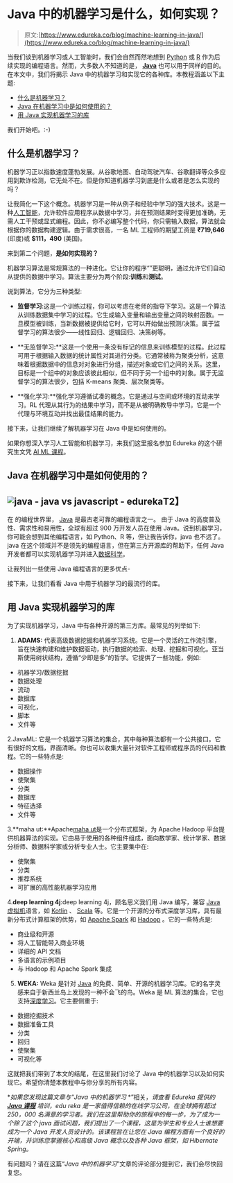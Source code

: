 # Java 中的机器学习是什么，如何实现？

> 原文:[https://www.edureka.co/blog/machine-learning-in-java/](https://www.edureka.co/blog/machine-learning-in-java/)

当我们谈到机器学习或人工智能时，我们会自然而然地想到 [Python](https://www.edureka.co/blog/python-programming-language) 或 [R](https://www.edureka.co/blog/r-tutorial/) 作为后续实现的编程语言。然而，大多数人不知道的是， **[Java](https://www.edureka.co/blog/what-is-java/)** 也可以用于同样的目的。在本文中，我们将揭示 Java 中的机器学习和实现它的各种库。本教程涵盖以下主题:

*   [什么是机器学习？](#whatisml)
*   [Java 在机器学习中是如何使用的？](#howjavaisused)
*   [用 Java 实现机器学习的库](#libraries)

我们开始吧。:-)

## **什么是机器学习？**

机器学习正以指数速度蓬勃发展。从谷歌地图、自动驾驶汽车、谷歌翻译等众多应用到欺诈检测，它无处不在。但是你知道机器学习到底是什么或者是怎么实现的吗？

让我简化一下这个概念。机器学习是一种从例子和经验中学习的强大技术。这是一种[人工智能](https://www.edureka.co/blog/what-is-artificial-intelligence)，允许软件应用程序从数据中学习，并在预测结果时变得更加准确，无需人工干预或显式编程。因此，你不必编写整个代码，你只需输入数据，算法就会根据你的数据构建逻辑。由于需求很高，一名 ML 工程师的期望工资是 **₹719,646** (印度)或 **$111，490** (美国)。

来到第二个问题，**是如何实现的？**

机器学习算法是常规算法的一种进化。它让你的程序“”更聪明，通过允许它们自动从提供的数据中学习。算法主要分为两个阶段:**训练**和**测试**。

说到算法，它分为三种类型:

*   **监督学习**:这是一个训练过程，你可以考虑在老师的指导下学习。这是一个算法从训练数据集中学习的过程。它生成输入变量和输出变量之间的映射函数。一旦模型被训练，当新数据被提供给它时，它可以开始做出预测/决策。属于监督学习的算法很少——线性回归、逻辑回归、决策树等。

*   **无监督学习:**这是一个使用一条没有标记的信息来训练模型的过程。此过程可用于根据输入数据的统计属性对其进行分类。它通常被称为聚类分析，这意味着根据数据中的信息对对象进行分组，描述对象或它们之间的关系。这里，目标是一个组中的对象应该彼此相似，但不同于另一个组中的对象。属于无监督学习的算法很少，包括 K-means 聚类、层次聚类等。

*   **强化学习:**强化学习遵循试凑的概念。它是通过与空间或环境的互动来学习。RL 代理从其行为的结果中学习，而不是从被明确教导中学习。它是一个代理与环境互动并找出最佳结果的能力。

接下来，让我们继续了解机器学习在 Java 中是如何使用的。

如果你想深入学习人工智能和机器学习，来我们这里报名参加 Edureka 的这个研究生文凭 [AI ML 课程](https://www.edureka.co/executive-programs/machine-learning-and-ai)。

## **Java 在机器学习中是如何使用的？**

## **![java - java vs javascript - edureka](../Images/e0b8dcdb4ef95e77e84f70e11a4658ef.png)T2】**

在  的编程世界里， [Java](https://www.edureka.co/blog/java-tutorial/) 是最古老可靠的编程语言之一。 由于 Java 的高度普及性、需求性和易用性，全球有超过 900 万开发人员在使用 Java。说到机器学习，你可能会想到其他编程语言，如 Python、R 等，但让我告诉你，java 也不远了。java 在这个领域并不是领先的编程语言，但在第三方开源库的帮助下，任何 Java 开发者都可以实现机器学习并进入[数据科学](https://www.edureka.co/blog/what-is-data-science/)。

让我列出一些使用 Java 编程语言的更多优点-

接下来，让我们看看 Java 中用于机器学习的最流行的库。

## **用 Java 实现机器学习的库**

为了实现机器学习，Java 中有各种开源的第三方库。最常见的列举如下:

1. **ADAMS:** 代表高级数据挖掘和机器学习系统。它是一个灵活的工作流引擎，旨在快速构建和维护数据驱动，执行数据的检索、处理、挖掘和可视化。亚当斯使用树状结构，遵循“少即是多”的哲学。它提供了一些功能，例如:

*   机器学习/数据挖掘
*   数据处理
*   流动
*   数据库
*   可视化，
*   脚本
*   文件等

2.JavaML: 它是一个机器学习算法的集合，其中每种算法都有一个公共接口。它有很好的文档，界面清晰。你也可以收集大量针对软件工程师或程序员的代码和教程。它的一些特点是:

*   数据操作
*   使聚集
*   分类
*   数据库
*   特征选择
*   文件等

3.**maha ut:**Apache[maha ut](https://mahout.apache.org/)是一个分布式框架，为 Apache Hadoop 平台提供机器算法的实现。它由易于使用的各种组件组成，面向数学家、统计学家、数据分析师、数据科学家或分析专业人士。它主要集中在:

*   使聚集
*   分类
*   推荐系统
*   可扩展的高性能机器学习应用

4.**deep learning 4j**:deep learning 4j，顾名思义我们用 Java 编写，兼容 [Java 虚拟机](https://www.edureka.co/blog/java-virtual-machine/)语言，如 [Kotlin](https://www.edureka.co/blog/what-is-kotlin/) 、 [Scala](https://www.edureka.co/blog/what-is-scala/) 等。它是一个开源的分布式深度学习库，具有最新分布式计算框架的优势，如 [Apache Spark](https://www.edureka.co/blog/spark-java-tutorial/) 和 [Hadoop](https://www.edureka.co/blog/videos/hadoop-tutorial/) 。它的一些特点是:

*   商业级和开源
*   将人工智能带入商业环境
*   详细的 API 文档
*   多语言的示例项目
*   与 Hadoop 和 Apache Spark 集成

5. **WEKA:** Weka 是针对 [Java](https://www.edureka.co/blog/what-is-java/) 的免费、简单、开源的机器学习库。它的名字灵感来自于新西兰岛上发现的一种不会飞的鸟。Weka 是 ML 算法的集合，它也支持[深度学习](https://www.edureka.co/blog/what-is-deep-learning)。它主要侧重于:

*   数据挖掘技术
*   数据准备工具
*   分类
*   回归
*   使聚集
*   可视化等

这就把我们带到了本文的结尾，在这里我们讨论了 Java 中的机器学习以及如何实现它。希望你清楚本教程中与你分享的所有内容。

**如果您发现这篇文章与“Java 中的机器学习* *”相关，*请查看 Edureka 提供的 [**Java 课程**](https://www.edureka.co/java-j2ee-training-course) 培训，edu reka 是一家值得信赖的在线学习公司，在全球拥有超过 250，000 名满意的学习者。我们在这里帮助你的旅程中的每一步，为了成为一个除了这个 java 面试问题，我们提出了一个课程，这是为学生和专业人士谁想要成为一个 Java 开发人员设计的。该课程旨在让您在 Java 编程方面有一个良好的开端，并训练您掌握核心和高级 Java 概念以及各种 Java 框架，如 Hibernate Spring。*

有问题吗？请在这篇“*Java 中的机器学习*”文章的评论部分提到它，我们会尽快回复您。